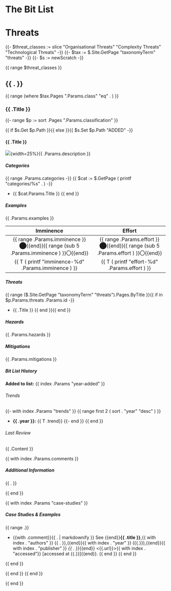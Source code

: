 # The Bit List

# Threats

{{- $threat_classes := slice  "Organisational Threats" "Complexity Threats" "Technological Threats" -}}
{{- $tax := $.Site.GetPage "taxonomyTerm" "threats" -}}
{{- $s := newScratch -}}

{{ range $threat_classes }}

## {{ . }}
{{ range (where $tax.Pages ".Params.class" "eq" . ) }}
### {{ .Title }}
{{- range $p := sort .Pages ".Params.classification" }}

{{ if $s.Get $p.Path }}{{ else }}{{ $s.Set $p.Path "ADDED" -}}
#### {{ .Title }}
![](./images/classification/{{.Params.classification}}.png){width=25%}{{ .Params.description }}

##### Categories

{{ range .Params.categories -}}
{{ $cat := $.GetPage ( printf "categories/%s" . ) -}}
- {{ $cat.Params.Title }}
{{ end }}
##### Examples

{{ .Params.examples }}

__Imminence__ | __Effort__
:---:|:---:
{{ range .Params.imminence }}⬤{{end}}{{ range (sub 5 .Params.imminence ) }}〇{{end}} | {{ range .Params.effort }}⬤{{end}}{{ range (sub 5 .Params.effort ) }}〇{{end}}
{{ T ( printf "imminence-%d" .Params.imminence ) }} | {{ T ( printf "effort-%d" .Params.effort ) }}

##### Threats

{{ range ($.Site.GetPage "taxonomyTerm" "threats").Pages.ByTitle }}{{ if in $p.Params.threats .Params.id -}}
- {{ .Title }}
{{ end }}{{ end }}
##### Hazards

{{ .Params.hazards }}

##### Mitigations

{{ .Params.mitigations }}

##### Bit List History

__Added to list:__ {{ index .Params "year-added" }}

###### Trends

{{- with index .Params "trends" }}
{{ range first 2 ( sort . "year" "desc" ) }}
- __{{ .year }}:__ {{ T .trend}}
{{- end }}
{{ end }}

###### Last Review    

{{ .Content }}


{{ with index .Params.comments }}
##### Additional Information

{{ . }}

{{ end }}


{{ with index .Params "case-studies" }}
##### Case Studies & Examples

{{ range .}}
- {{with .comment}}{{ . | markdownify }} See {{end}}__{{ .title }}__,{{ with index . "authors" }} {{ . }},{{end}}{{ with index . "year" }} ({{.}}),{{end}}{{ with index . "publisher" }} _{{ . }}_{{end}} <{{.url}}>{{ with index . "accessed"}} [accessed at {{.}}]{{end}}.
{{ end }}
{{ end }}


{{ end }}

{{ end }}
{{ end }}

{{ end }}


